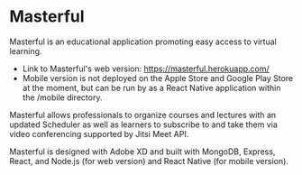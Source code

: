 # Masterful

Masterful is an educational application promoting easy access to virtual learning. 

- Link to Masterful's web version: https://masterful.herokuapp.com/
- Mobile version is not deployed on the Apple Store and Google Play Store at the moment, but can be run by as a React Native application within the /mobile directory.

Masterful allows professionals to organize courses and lectures with an updated Scheduler as well as learners to subscribe to and take them via video conferencing supported by Jitsi Meet API.

Masterful is designed with Adobe XD and built with MongoDB, Express, React, and Node.js (for web version) and React Native (for mobile version).
